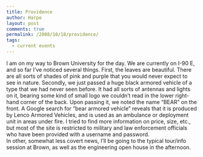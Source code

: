 ```yaml
---
title: Providence
author: Harpo
layout: post
comments: true
permalink: /2008/10/18/providence/
tags:
  - current events
---
```

I am on my way to Brown University for the day. We are currently on I-90 E, and so far I&#8217;ve noticed several things. First, the leaves are beautiful. There are all sorts of shades of pink and purple that you would never expect to see in nature. Secondly, we just passed a huge black armored vehicle of a type that we had never seen before. It had all sorts of antennas and lights on it, bearing some kind of small logo we couldn&#8217;t read in the lower right-hand corner of the back. Upon passing it, we noted the name &#8220;BEAR&#8221; on the front. A Google search for &#8220;bear armored vehicle&#8221; reveals that it is produced by Lenco Armored Vehicles, and is used as an ambulance or deployment unit in areas under fire. I tried to find more information on price, size, etc., but most of the site is restricted to military and law enforcement officials who have been provided with a username and password.  
In other, somewhat less covert news, I&#8217;ll be going to the typical tour/info session at Brown, as well as the engineering open house in the afternoon.